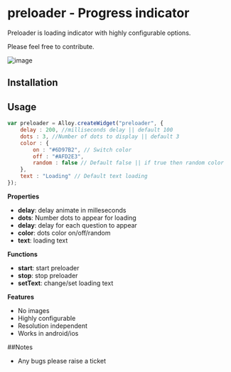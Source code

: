 # preloader - Progress indicator
Preloader is loading indicator with highly configurable options.

Please feel free to contribute.

![image](http://oi61.tinypic.com/mim2gw.jpg?raw=true)

## Installation

## Usage
```javascript
var preloader = Alloy.createWidget("preloader", {
    delay : 200, //milliseconds delay || default 100
	dots : 3, //Number of dots to display || default 3
	color : {
		on : "#6D97B2", // Switch color
		off : "#AFD2E3",
		random : false // Default false || if true then random color 
	},
	text : "Loading" // Default text loading
});
```
**Properties**
* **delay**: delay animate in milleseconds
* **dots**: Number dots to appear for loading
* **delay**: delay for each question to appear
* **color**: dots color on/off/random
* **text**: loading text    

**Functions**
* **start**: start preloader
* **stop**: stop preloader
* **setText**: change/set loading text

**Features**
* No images
* Highly configurable
* Resolution independent
* Works in android/ios

##Notes
* Any bugs please raise a ticket